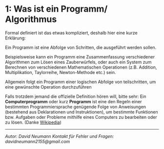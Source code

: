 # 1: Was ist ein Programm/ Algorithmus

Formal definiert ist das etwas kompliziert, deshalb hier eine kurze Erklärung:

Ein Programm ist eine Abfolge von Schritten, die ausgeführt werden sollen.

Beispielsweise kann ein Programm eine Zusammenfassung verschiedener Algorithmen zum Lösen eines Zauberwürfels, oder auch ein System zum Berechnen von verschiedenen Mathematischen Operationen (z.B. Addition, Multiplikation, Taylorreihe, Newton-Methode etc.) sein.

Allgemein folgt ein Programm einer logischen Abfolge von teilschritten, um eine gewünschte Operation durchzuführen

Falls trotzdem jemand die offizielle Definition hören will, bitte sehr:
Ein **Computerprogramm** oder kurz **Programm** ist eine den Regeln einer bestimmten Programmiersprache genügende Folge von Anweisungen (bestehend aus Deklarationen und Instruktionen), um bestimmte Funktionen bzw. Aufgaben oder Probleme mithilfe eines Computers zu bearbeiten oder zu lösen. (Danke [Wikipedia](https://de.wikipedia.org/wiki/Computerprogramm))
<br />

---
_Autor: David Neumann_
_Kontakt für Fehler und Fragen: davidneumann2155@gmail.com_